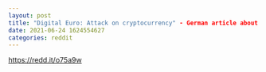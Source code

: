 ```yaml
--- 
layout: post 
title: "Digital Euro: Attack on cryptocurrency" - German article about the digital euro involving wallets given out by banks, limits on fundings and the refusal to use the Blockchain technology 
date: 2021-06-24 1624554627 
categories: reddit 
--- 
```

https://redd.it/o75a9w